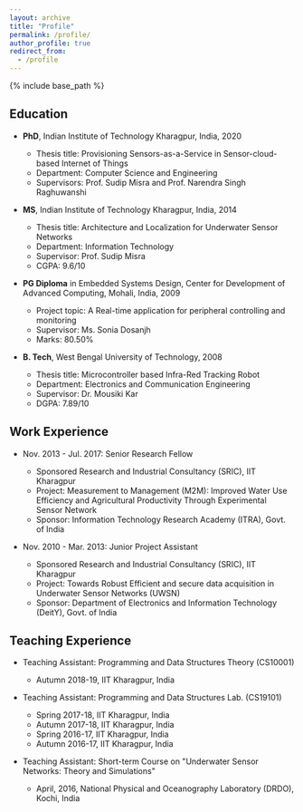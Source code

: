 ```yaml
---
layout: archive
title: "Profile"
permalink: /profile/
author_profile: true
redirect_from:
  - /profile
---
```


{% include base_path %}

Education
------
* **PhD**, Indian Institute of Technology Kharagpur, India, 2020
  * Thesis title: Provisioning Sensors-as-a-Service in Sensor-cloud-based Internet of Things
  * Department: Computer Science and Engineering
  * Supervisors: Prof. Sudip Misra and Prof. Narendra Singh Raghuwanshi

* **MS**, Indian Institute of Technology Kharagpur, India, 2014
  * Thesis title: Architecture and Localization for Underwater Sensor Networks
  * Department: Information Technology
  * Supervisor: Prof. Sudip Misra
  * CGPA: 9.6/10

* **PG Diploma** in Embedded Systems Design, Center for Development of Advanced Computing, Mohali, India, 2009
  * Project topic: A Real-time application for peripheral controlling and monitoring
  * Supervisor: Ms. Sonia Dosanjh
  * Marks: 80.50%

* **B. Tech**, West Bengal University of Technology, 2008
  * Thesis title: Microcontroller based Infra-Red Tracking Robot 
  * Department: Electronics and Communication Engineering
  * Supervisor: Dr. Mousiki Kar
  * DGPA: 7.89/10

Work Experience
------
* Nov. 2013 - Jul. 2017: Senior Research Fellow
  * Sponsored Research and Industrial Consultancy (SRIC), IIT Kharagpur
  * Project: Measurement to Management (M2M): Improved Water Use Efficiency and Agricultural Productivity Through Experimental Sensor Network
  * Sponsor: Information Technology Research Academy (ITRA), Govt. of India

* Nov. 2010 - Mar. 2013: Junior Project Assistant
  * Sponsored Research and Industrial Consultancy (SRIC), IIT Kharagpur
  * Project: Towards Robust Efficient and secure data acquisition in Underwater Sensor Networks (UWSN)
  * Sponsor: Department of Electronics and Information Technology (DeitY), Govt. of India

Teaching Experience
------
* Teaching Assistant: Programming and Data Structures Theory (CS10001)
  * Autumn 2018-19, IIT Kharagpur, India

* Teaching Assistant: Programming and Data Structures Lab. (CS19101)
  * Spring 2017-18, IIT Kharagpur, India
  * Autumn 2017-18, IIT Kharagpur, India
  * Spring 2016-17, IIT Kharagpur, India
  * Autumn 2016-17, IIT Kharagpur, India

* Teaching Assistant: Short-term Course on "Underwater Sensor Networks: Theory and Simulations"
  * April, 2016, National Physical and Oceanography Laboratory (DRDO), Kochi, India





